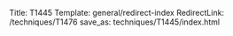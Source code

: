 Title: T1445
Template: general/redirect-index
RedirectLink: /techniques/T1476
save_as: techniques/T1445/index.html